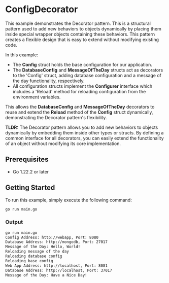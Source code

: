 # ConfigDecorator

This example demonstrates the Decorator pattern. This is a structural pattern
used to add new behaviors to objects dynamically by placing them inside special
wrapper objects containing these behaviors. This pattern creates a flexible design
that is easy to extend without modifying existing code.

In this example:
- The **Config** struct holds the base configuration for our application.
- The **DatabaseConfig** and **MessageOfTheDay** structs act as decorators to the 'Config' struct,
  adding database configuration and a message of the day functionality, respectively.
- All configuration structs implement the **Configurer** interface which includes a 'Reload' method
  for reloading configuration from the environment variables.

This allows the **DatabaseConfig** and **MessageOfTheDay** decorators to reuse and extend
the **Reload** method of the **Config** struct dynamically, demonstrating the Decorator pattern's flexibility.


**TLDR:** The Decorator pattern allows you to add new behaviors to objects dynamically by embedding
them inside other types or structs. By defining a common interface for all decorators, you can
easily extend the functionality of an object without modifying its core implementation.

## Prerequisites
- Go 1.22.2 or later

## Getting Started

To run this example, simply execute the following command:

```bash
go run main.go
```

### Output
```bash
go run main.go 
Config Address: http://webapp, Port: 8080
Database Address: http://mongodb, Port: 27017
Message of the Day: Hello, World!
Reloading message of the day
Reloading database config
Reloading base config
Web App Address: http://localhost, Port: 8081
Database Address: http://localhost, Port: 37017
Message of the Day: Have a Nice Day!
```
